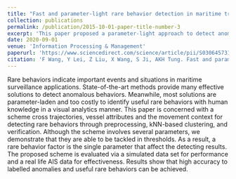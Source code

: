 ```yaml
---
title: "Fast and parameter-light rare behavior detection in maritime trajectories"
collection: publications
permalink: /publication/2015-10-01-paper-title-number-3
excerpt: 'This paper proposed a parameter-light approach to detect anomalous vessels in the sea.'
date: 2020-09-01
venue: 'Information Processing & Management'
paperurl: 'https://www.sciencedirect.com/science/article/pii/S0306457319315481'
citation: 'F Wang, Y Lei, Z Liu, X Wang, S Ji, AKH Tung. Fast and parameter-light rare behavior detection in maritime trajectories. Information Processing & Management. 2020, 57 (5), 102268.'
---
```

Rare behaviors indicate important events and situations in maritime surveillance applications. State-of-the-art methods provide many effective solutions to detect anomalous behaviors. Meanwhile, most solutions are parameter-laden and too costly to identify useful rare behaviors with human knowledge in a visual analytics manner. This paper is concerned with a scheme cross trajectories, vessel attributes and the movement context for detecting rare behaviors through preprocessing, kNN-based clustering, and verification. Although the scheme involves several parameters, we demonstrate that they are able to be tackled in thresholds. As a result, a rare behavior factor is the single parameter that affect the detecting results. The proposed scheme is evaluated via a simulated data set for performance and a real life AIS data for effectiveness. Results show that high accuracy to labelled anomalies and useful rare behaviors can be achieved.
